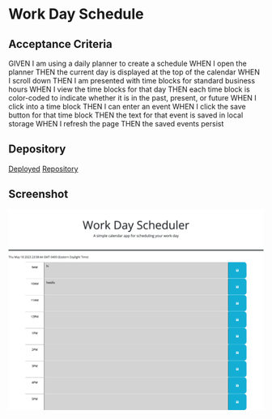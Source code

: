 # Work Day Schedule

## Acceptance Criteria
GIVEN I am using a daily planner to create a schedule
WHEN I open the planner
THEN the current day is displayed at the top of the calendar
WHEN I scroll down
THEN I am presented with time blocks for standard business hours
WHEN I view the time blocks for that day
THEN each time block is color-coded to indicate whether it is in the past, present, or future
WHEN I click into a time block
THEN I can enter an event
WHEN I click the save button for that time block
THEN the text for that event is saved in local storage
WHEN I refresh the page
THEN the saved events persist
## Depository
[Deployed](https://skibaby.github.io/work-day-planner/)
[Repository](https://github.com/Skibaby/work-day-planner)
## Screenshot
![screenshot](./images/Work%20Day%20Scheduler.png)